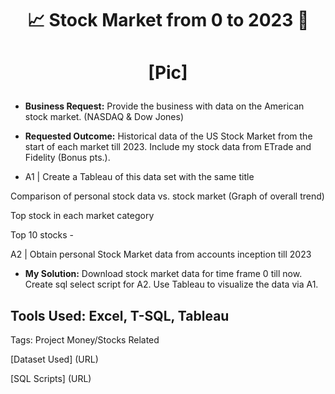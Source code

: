 # <p align="center">📈 Stock Market from 0 to 2023 💸 </p>
# <p align="center">[Pic] </p>

- **Business Request:** Provide the business with data on the American stock market. (NASDAQ & Dow Jones) 

- **Requested Outcome:** Historical data of the US Stock Market from the start of each market till 2023. Include my stock data from ETrade and Fidelity (Bonus pts.).
- <p> A1 | Create a Tableau of this data set with the same title</p>  
<p align="Left">Comparison of personal stock data vs. stock market (Graph of overall trend)</p>
<p align="Left">Top stock in each market category
<p align="Left">Top 10 stocks 
- <p>	A2 | Obtain personal Stock Market data from accounts inception till 2023 </p>

- **My Solution:**
	Download stock market data for time frame 0 till now. 
	Create sql select script for A2.
	Use Tableau to visualize the data via A1.

## Tools Used: Excel, T-SQL, Tableau

Tags: Project Money/Stocks Related

[Dataset Used] (URL)

[SQL Scripts] (URL)
